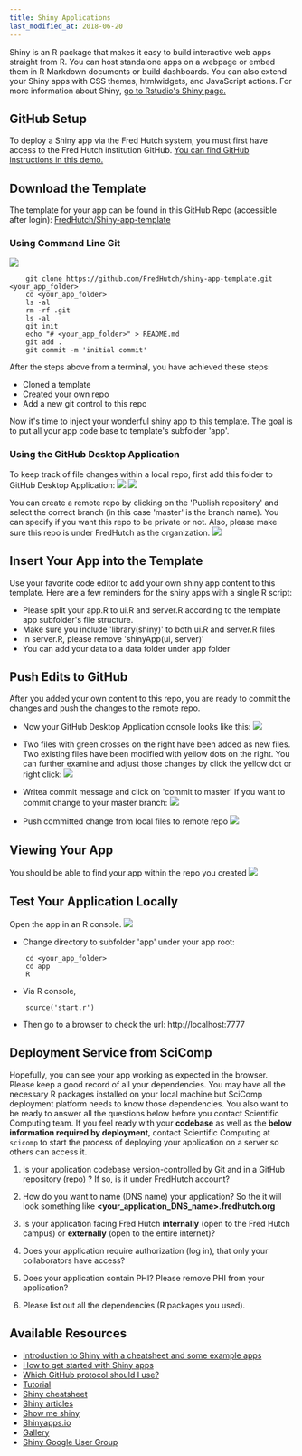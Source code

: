 ```yaml
---
title: Shiny Applications
last_modified_at: 2018-06-20
---
```


Shiny is an R package that makes it easy to build interactive web apps straight from R. You can host standalone apps on a webpage or embed them in R Markdown documents or build dashboards. You can also extend your Shiny apps with CSS themes, htmlwidgets, and JavaScript actions. For more information about Shiny, [go to Rstudio's Shiny page.](https://shiny.rstudio.com)

## GitHub Setup
To deploy a Shiny app via the Fred Hutch system, you must first have access to the Fred Hutch institution GitHub.  [You can find GitHub instructions in this demo.](https://fredhutch.github.io/wiki/compdemos/comp_github/)

## Download the Template
The template for your app can be found in this GitHub Repo (accessible after login):
[FredHutch/Shiny-app-template](https://github.com/FredHutch/shiny-app-template)

### Using Command Line Git
![](assets/com-com.png)
```
    git clone https://github.com/FredHutch/shiny-app-template.git <your_app_folder>
    cd <your_app_folder>
    ls -al
    rm -rf .git
    ls -al
    git init
    echo "# <your_app_folder>" > README.md
    git add .
    git commit -m 'initial commit'
```
After the steps above from a terminal, you have achieved these steps:
- Cloned a template
- Created your own repo
- Add a new git control to this repo

Now it's time to inject your wonderful shiny app to this template. The goal is to put all your app code base to template's subfolder 'app'.  

### Using the GitHub Desktop Application

To keep track of file changes within a local repo, first add this folder to GitHub Desktop Application:
![](assets/electro-add-repo.png)
![](assets/rsz_1electron-add-repo-2.png)

You can create a remote repo by clicking on the 'Publish repository' and select the correct branch (in this case 'master' is the branch name). You can specify if you want this repo to be private or not. Also, please make sure this repo is under FredHutch as the organization.
![](assets/electro-create-remote-repo.png)

## Insert Your App into the Template
Use your favorite code editor to add your own shiny app content to this template.  Here are a few reminders for the shiny apps with a single R script:

- Please split your app.R to ui.R and server.R according to the template app subfolder's file structure.
- Make sure you include 'library(shiny)' to both ui.R and server.R files
- In server.R, please remove 'shinyApp(ui, server)'
- You can add your data to a data folder under app folder

## Push Edits to GitHub
After you added your own content to this repo, you are ready to commit the changes and push the changes to the remote repo.

- Now your GitHub Desktop Application console looks like this:
![](assets/electron-before-commit.png)

- Two files with green crosses on the right have been added as new files.
Two existing files have been modified with yellow dots on the right.
You can further examine and adjust those changes by click the yellow dot or right click:
![](assets/electron-mod.png)

- Writea commit message and click on 'commit to master' if you want to commit change to your master branch:
![](assets/electron-com.png)

- Push committed change from local files to remote repo
![](assets/electron-push.png)

## Viewing Your App
You should be able to find your app within the repo you created
![](assets/github-repo_s.png)

<!--Please also add topics 'r' and 'shiny'
![](/assets/GitHub-add-labels-3.png)-->

## Test Your Application Locally
Open the app in an R console.
![](assets/r.png)

- Change directory to subfolder 'app' under your app root:
``` 
    cd <your_app_folder>
    cd app
    R
```
- Via R console, 
``` 
    source('start.r') 
```

- Then go to a browser to check the url: http://localhost:7777



## Deployment Service from SciComp
Hopefully, you can see your app working as expected in the browser. Please keep a good record of all your dependencies. You may have all the necessary R packages installed on your local machine but SciComp deployment platform needs to know those dependencies.  You also want to be ready to answer all the questions below before you contact Scientific Computing team.  If you feel ready with your **codebase** as well as the **below information required by deployment**, contact Scientific Computing at `scicomp` to start the process of deploying your application on a server so others can access it.

1.  Is your application codebase version-controlled by Git and in a GitHub repository (repo) ?  If so, is it under FredHutch account?

2. How do you want to name (DNS name) your application? So the it will look something like **<your_application_DNS_name>.fredhutch.org**

3. Is your application facing Fred Hutch **internally** (open to the Fred Hutch campus) or **externally** (open to the entire internet)?

4. Does your application require authorization (log in), that only your collaborators have access?

5. Does your application contain PHI? Please remove PHI from your application?

6. Please list out all the dependencies (R packages you used).


## Available Resources
- [Introduction to Shiny with a cheatsheet and some example apps](http://zevross.com/blog/2016/04/19/r-powered-web-applications-with-shiny-a-tutorial-and-cheat-sheet-with-40-example-apps/)
- [How to get started with Shiny apps](https://shiny.rstudio.com/articles/build.html)
- [Which GitHub protocol should I use?](https://gist.github.com/grawity/4392747)
- [Tutorial](http://shiny.rstudio.com/tutorial/)
- [Shiny cheatsheet](http://shiny.rstudio.com/images/shiny-cheatsheet.pdf)
- [Shiny articles](http://shiny.rstudio.com/articles/)
- [Show me shiny](http://www.showmeshiny.com/)
- [Shinyapps.io](http://www.shinyapps.io/)
- [Gallery](http://shiny.rstudio.com/gallery/google-charts.html)
- [Shiny Google User Group](https://groups.google.com/forum/#!forum/shiny-discuss)
